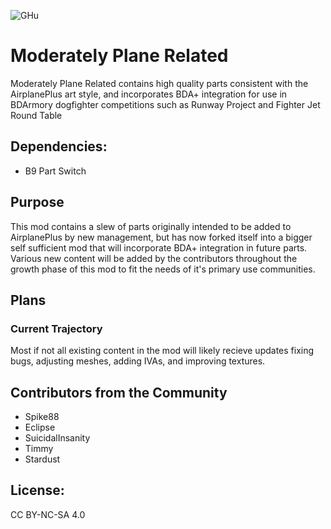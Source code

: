 ![GHu](https://user-images.githubusercontent.com/65526598/187793519-2bc6af3d-4b2a-41b7-9e63-8d7b91862c61.png)
# Moderately Plane Related

 Moderately Plane Related contains high quality parts consistent with the AirplanePlus art style, and incorporates BDA+ integration for use in BDArmory dogfighter competitions such as Runway Project and Fighter Jet Round Table
 
## Dependencies:
 * B9 Part Switch
 
 
 
 
 ## Purpose
 
 This mod contains a slew of parts originally intended to be added to AirplanePlus by new management, but has now forked itself into a bigger self sufficient mod that will incorporate BDA+ integration in future parts. Various new content will be added by the contributors throughout the growth phase of this mod to fit the needs of it's primary use communities.
 
 ## Plans
 
 ### Current Trajectory

Most if not all existing content in the mod will likely recieve updates fixing bugs, adjusting meshes, adding IVAs, and improving textures.

 
 ## Contributors from the Community
 
 * Spike88
 * Eclipse
 * SuicidalInsanity
 * Timmy
 * Stardust

## License:

CC BY-NC-SA 4.0

